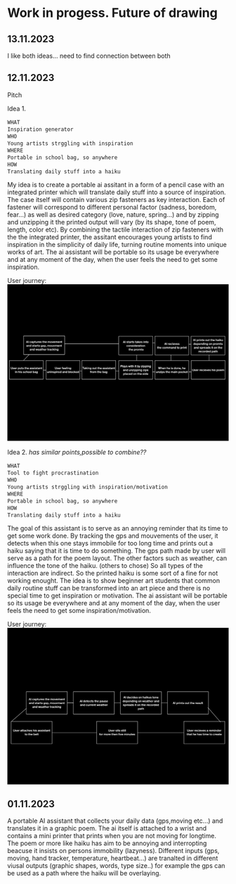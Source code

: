 # Work in progess. Future of drawing
## 13.11.2023

I like both ideas... need to find connection between both

## 12.11.2023
 Pitch

Idea 1.

    WHAT
    Inspiration generator 
    WHO
    Young artists strggling with inspiration
    WHERE
    Portable in school bag, so anywhere 
    HOW
    Translating daily stuff into a haiku

My idea is to create a portable ai assitant in a form of a pencil case with an integrated printer which will translate daily stuff into a source of inspiration. 
The case itself will contain various zip fasteners as key interaction. Each of fastener will correspond to different personal factor (sadness, boredom, fear...) as well as desired category (love, nature, spring...) and by zipping and unzipping it the printed output will vary (by its shape, tone of poem, length, color etc).
By combining the tactile interaction of zip fasteners with the the integrated printer, the assitant encourages young artists to find inspiration in the simplicity of daily life, turning routine moments into unique works of art. 
The ai assistant will be portable so its usage be everywhere and at any moment of the day, when the user feels the need to get some inspiration.

User journey:
![Reference Image](/process/prototyping/2023-11-14/Idea01_User_Journey.png)



Idea 2. *has similar points,possible to combine??*

    WHAT
    Tool to fight procrastination
    WHO
    Young artists strggling with inspiration/motivation
    WHERE
    Portable in school bag, so anywhere 
    HOW
    Translating daily stuff into a haiku

The goal of this assistant is to serve as an annoying reminder that its time to get some work done. By tracking the gps and mouvements of the user, it detects when this one stays immobile for too long time and prints out a haiku saying that it is time to do something. The gps path made by user will serve as a path for the poem layout. The other factors such as weather, can influence the tone of the haiku. (others to chose) So all types of the interaction are indirect. So the printed haiku is some sort of a fine for not working enought.
The idea is to show beginner art students that common daily routine stuff can be transformed into an art piece and there is no special time to get inspiration or motivation.
The ai assistant will be portable so its usage be everywhere and at any moment of the day, when the user feels the need to get some inspiration/motivation.

User journey:
![Reference Image](/process/prototyping/2023-11-02/20231103_Idea02_User_Journey.png)


## 01.11.2023

A portable AI assistant that collects your daily data (gps,moving etc...) and translates it in a graphic poem. The ai itself is attached to a wrist and contains a mini printer that prints when you are not moving for longtime. The poem or more like haiku has aim to be annoying and interropting beacuse it insists on persons immobility (lazyness). Different inputs (gps, moving, hand tracker, temperature, heartbeat...) are tranalted in different viusal outputs (graphic shapes, words, type size..) for example the gps can be used as a path where the haiku will be overlaying.